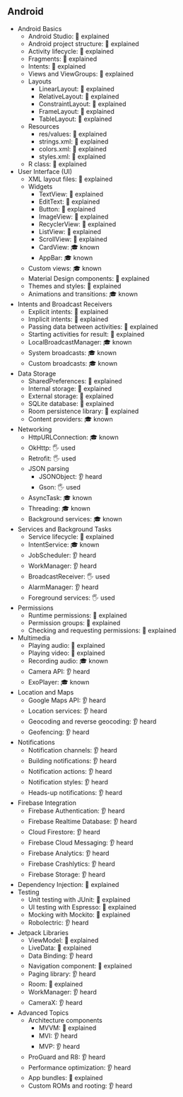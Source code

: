 ## Android

- Android Basics 
  - Android Studio: 🙋 explained
  - Android project structure: 🙋 explained
  - Activity lifecycle: 🙋 explained
  - Fragments: 🙋 explained
  - Intents: 🙋 explained
  - Views and ViewGroups: 🙋 explained
  - Layouts
  	- LinearLayout: 🙋 explained
	- RelativeLayout: 🙋 explained
	- ConstraintLayout: 🙋 explained
	- FrameLayout: 🙋 explained
	- TableLayout: 🙋 explained
  - Resources
    - res/values: 🙋 explained
    - strings.xml: 🙋 explained
    - colors.xml: 🙋 explained
    - styles.xml: 🙋 explained
  - R class: 🙋 explained
- User Interface (UI)
  - XML layout files: 🙋 explained
  - Widgets
    - TextView: 🙋 explained
    - EditText: 🙋 explained
    - Button: 🙋 explained
    - ImageView: 🙋 explained
    - RecyclerView: 🙋 explained
    - ListView: 🙋 explained
    - ScrollView: 🙋 explained
    - CardView: 🎓 known
    - AppBar: 🎓 known
  - Custom views: 🎓 known
  - Material Design components: 🙋 explained
  - Themes and styles: 🙋 explained
  - Animations and transitions: 🎓 known
- Intents and Broadcast Receivers
  - Explicit intents: 🙋 explained
  - Implicit intents: 🙋 explained
  - Passing data between activities: 🙋 explained
  - Starting activities for result: 🙋 explained
  - LocalBroadcastManager: 🎓 known
  - System broadcasts: 🎓 known
  - Custom broadcasts: 🎓 known
- Data Storage
  - SharedPreferences: 🙋 explained
  - Internal storage: 🙋 explained
  - External storage: 🙋 explained
  - SQLite database: 🙋 explained
  - Room persistence library: 🙋 explained
  - Content providers: 🎓 known
- Networking
  - HttpURLConnection: 🎓 known
  - OkHttp: 🖐️ used
  - Retrofit: 🖐️ used
  - JSON parsing
    - JSONObject: 👂 heard
    - Gson: 🖐️ used
  - AsyncTask: 🎓 known
  - Threading: 🎓 known
  - Background services: 🎓 known
- Services and Background Tasks
  - Service lifecycle: 🙋 explained
  - IntentService: 🎓 known
  - JobScheduler: 👂 heard
  - WorkManager: 👂 heard
  - BroadcastReceiver: 🖐️ used
  - AlarmManager: 👂 heard
  - Foreground services: 🖐️ used
- Permissions
  - Runtime permissions: 🙋 explained
  - Permission groups: 🙋 explained
  - Checking and requesting permissions: 🙋 explained
- Multimedia
  - Playing audio: 🙋 explained
  - Playing video: 🙋 explained
  - Recording audio: 🎓 known
  - Camera API: 👂 heard
  - ExoPlayer: 🎓 known
- Location and Maps
  - Google Maps API: 👂 heard
  - Location services: 👂 heard
  - Geocoding and reverse geocoding: 👂 heard
  - Geofencing: 👂 heard
- Notifications
  - Notification channels: 👂 heard
  - Building notifications: 👂 heard
  - Notification actions: 👂 heard
  - Notification styles: 👂 heard
  - Heads-up notifications: 👂 heard
- Firebase Integration
  - Firebase Authentication: 👂 heard
  - Firebase Realtime Database: 👂 heard
  - Cloud Firestore: 👂 heard
  - Firebase Cloud Messaging: 👂 heard
  - Firebase Analytics: 👂 heard
  - Firebase Crashlytics: 👂 heard
  - Firebase Storage: 👂 heard
- Dependency Injection: 🙋 explained
- Testing
  - Unit testing with JUnit: 🙋 explained
  - UI testing with Espresso: 🙋 explained
  - Mocking with Mockito: 🙋 explained
  - Robolectric: 👂 heard
- Jetpack Libraries
  - ViewModel: 🙋 explained
  - LiveData: 🙋 explained
  - Data Binding: 👂 heard
  - Navigation component: 🙋 explained
  - Paging library: 👂 heard
  - Room: 🙋 explained
  - WorkManager: 👂 heard
  - CameraX: 👂 heard
- Advanced Topics
  - Architecture components
    - MVVM: 🙋 explained
    - MVI: 👂 heard
    - MVP: 👂 heard
  - ProGuard and R8: 👂 heard
  - Performance optimization: 👂 heard
  - App bundles: 🙋 explained
  - Custom ROMs and rooting: 👂 heard
